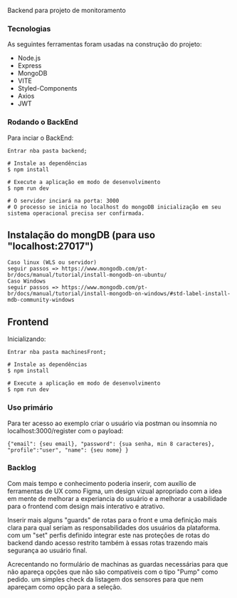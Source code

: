 Backend para projeto de monitoramento

### Tecnologias
As seguintes ferramentas foram usadas na construção do projeto:

- Node.js
- Express
- MongoDB
- VITE
- Styled-Components
- Axios
- JWT

### Rodando o BackEnd
Para inciar o BackEnd:

```
Entrar nba pasta backend;

# Instale as dependências
$ npm install

# Execute a aplicação em modo de desenvolvimento
$ npm run dev

# O servidor inciará na porta: 3000
# O processo se inicia no localhost do mongoDB inicialização em seu sistema operacional precisa ser confirmada. 
```

## Instalação do mongDB (para uso "localhost:27017")
```
Caso linux (WLS ou servidor)
seguir passos => https://www.mongodb.com/pt-br/docs/manual/tutorial/install-mongodb-on-ubuntu/
Caso Windows 
seguir passos => https://www.mongodb.com/pt-br/docs/manual/tutorial/install-mongodb-on-windows/#std-label-install-mdb-community-windows
```

## Frontend
Inicializando:
```
Entrar nba pasta machinesFront;

# Instale as dependências
$ npm install

# Execute a aplicação em modo de desenvolvimento
$ npm run dev
```

### Uso primário

Para ter acesso ao exemplo criar o usuário via postman ou insomnia
no localhost:3000/register com o payload:
```
{"email": {seu email}, "password": {sua senha, min 8 caracteres}, "profile":"user", "name": {seu nome} }
```

### Backlog

Com mais tempo e conhecimento poderia inserir, com auxílio de ferramentas de UX como Figma, 
um design vizual apropriado com a idea em mente de melhorar a experiancia do usuário e a melhorar a usabilidade para o 
frontend com design mais interativo e atrativo. 

Inserir mais alguns "guards" de rotas para o front e uma definição mais clara para qual seriam as responsabilidades dos usuários da plataforma.
com um "set" perfis definido integrar este nas proteções de rotas do backend dando acesso restrito também à essas rotas trazendo mais segurança ao usuário final.

Acrecentando no formulário de machinas as guardas necessárias para que não apareça opções que não são compativeis com o tipo "Pump" como pedido. um simples check da listagem
dos sensores para que nem apareçam como opção para a seleção.
